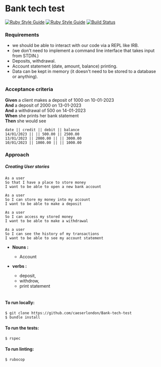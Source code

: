 # Bank tech test

[![Ruby Style Guide](https://img.shields.io/badge/code_style-rubocop-brightgreen.svg)](https://github.com/rubocop/rubocop)
[![Ruby Style Guide](https://img.shields.io/badge/code_style-community-brightgreen.svg)](https://rubystyle.guide)
[![Build Status](https://github.com/rspec/rspec-mocks/workflows/RSpec%20CI/badge.svg)](https://github.com/rspec/rspec-mocks/actions)


### Requirements

* we should be able to interact with our code via a REPL like IRB.
* (we don't need to implement a command line interface that takes input from STDIN.)
* Deposits, withdrawal.
* Account statement (date, amount, balance) printing.
* Data can be kept in memory (it doesn't need to be stored to a database or anything).

### Acceptance criteria

**Given** a client makes a deposit of 1000 on 10-01-2023  
**And** a deposit of 2000 on 13-01-2023  
**And** a withdrawal of 500 on 14-01-2023  
**When** she prints her bank statement  
**Then** she would see

```text
date || credit || debit || balance
14/01/2023 || || 500.00 || 2500.00
13/01/2023 || 2000.00 || || 3000.00
10/01/2023 || 1000.00 || || 1000.00
```


### Approach

##### Creating User stories

```
As a user
So that I have a place to store money
I want to be able to open a new bank account
```

```
As a user
So I can store my money into my account
I want to be able to make a deposit
```

```
As a user
So I can access my stored money
I want to be able to make a withdrawal
```

```
As a user
So I can see the history of my transactions
I want to be able to see my account statement
```

- **Nouns :**

  - Account

- **verbs :**

  - deposit,
  - withdrow,
  - print statement

  <br>





#### To run locally:  
```
$ git clone https://github.com/caeserlondon/Bank-tech-test  
$ bundle install 
```
#### To run the tests:  
```
$ rspec
```

#### To run linting:

```
$ rubocop
```